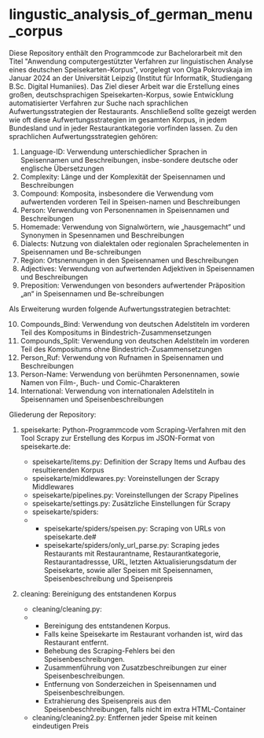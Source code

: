 # lingustic_analysis_of_german_menu_corpus

Diese Repository enthält den Programmcode zur Bachelorarbeit mit den Titel "Anwendung computergestützter Verfahren zur linguistischen Analyse eines deutschen Speisekarten-Korpus", vorgelegt von Olga Pokrovskaja im Januar 2024 an der Universität Leipzig (Institut für Informatik, Studiengang B.Sc. Digital Humaniies). Das Ziel dieser Arbeit war die Erstellung eines großen, deutschsprachigen Speisekarten-Korpus, sowie Entwicklung automatisierter Verfahren zur Suche nach sprachlichen Aufwertungsstrategien der Restaurants. Anschließend sollte gezeigt werden wie oft diese Aufwertungsstrategien im gesamten Korpus, in jedem Bundesland und in jeder Restaurantkategorie vorfinden lassen. Zu den sprachlichen Aufwertungsstrategien gehören:

1.	Language-ID: 
Verwendung unterschiedlicher Sprachen in Speisennamen und Beschreibungen, insbe-sondere deutsche oder englische Übersetzungen 
2.	Complexity: 
Länge und der Komplexität der Speisennamen und Beschreibungen
3.	Compound: 
Komposita, insbesondere die Verwendung vom aufwertenden vorderen Teil in Speisen-namen und Beschreibungen
4.	Person: 
Verwendung von Personennamen in Speisennamen und Beschreibungen
5.	Homemade: 
Verwendung von Signalwörtern, wie „hausgemacht“ und Synonymen in Spesennamen und Beschreibungen
6.	Dialects: 
Nutzung von dialektalen oder regionalen Sprachelementen in Speisennamen und Be-schreibungen
7.	Region: 
Ortsnennungen in den Speisennamen und Beschreibungen
8.	Adjectives: 
Verwendung von aufwertenden Adjektiven in Speisennamen und Beschreibungen
9.	Preposition: 
Verwendungen von besonders aufwertender Präposition „an“ in Speisennamen und Be-schreibungen

Als Erweiterung wurden folgende Aufwertungsstrategien betrachtet:

10. Compounds_Bind:
Verwendung von deutschen Adelstiteln im vorderen Teil des Kompositums in Bindestrich-Zusammensetzungen
11. Compounds_Split:
Verwendung von deutschen Adelstiteln im vorderen Teil des Kompositums ohne Bindestrich-Zusammensetzungen
12. Person_Ruf:
Verwendung von Rufnamen in Speisennamen und Beschreibungen
13. Person-Name:
Verwendung von berühmten Personennamen, sowie Namen von Film-, Buch- und Comic-Charakteren
14. International:
Verwendung von internationalen Adelstiteln in Speisennamen und Speisenbeschreibungen

Gliederung der Repository:

1. speisekarte: Python-Programmcode vom Scraping-Verfahren mit den Tool Scrapy zur Erstellung des Korpus im JSON-Format von speisekarte.de:
   - speisekarte/items.py: Definition der Scrapy Items und Aufbau des resultierenden Korpus
   - speisekarte/middlewares.py: Voreinstellungen der Scrapy Middlewares
   - speisekarte/pipelines.py: Voreinstellungen der Scrapy Pipelines
   - speisekarte/settings.py: Zusätzliche Einstellungen für Scrapy
   - speisekarte/spiders:
   -    - speisekarte/spiders/speisen.py: Scraping von URLs von speisekarte.de#
        - speisekarte/spiders/only_url_parse.py: Scraping jedes Restaurants mit Restaurantname, Restaurantkategorie, Restaurantadressse, URL, letzten Aktualisierungsdatum der Speisekarte, sowie aller Speisen mit Speisennamen, Speisenbeschreibung und Speisenpreis

2. cleaning: Bereinigung des entstandenen Korpus
   - cleaning/cleaning.py:
   -    - Bereinigung des entstandenen Korpus.
        - Falls keine Speisekarte im Restaurant vorhanden ist, wird das Restaurant entfernt.
        - Behebung des Scraping-Fehlers bei den Speisenbeschreibungen.
        - Zusammenführung von Zusatzbeschreibungen zur einer Speisenbeschreibungen.
        - Entfernung von Sonderzeichen in Speisennamen und Speisenbeschreibungen.
        - Extrahierung des Speisenpreis aus den Speisenbeschhreibungen, falls nicht im extra HTML-Container
   - cleaning/cleaning2.py: Entfernen jeder Speise mit keinen eindeutigen Preis

